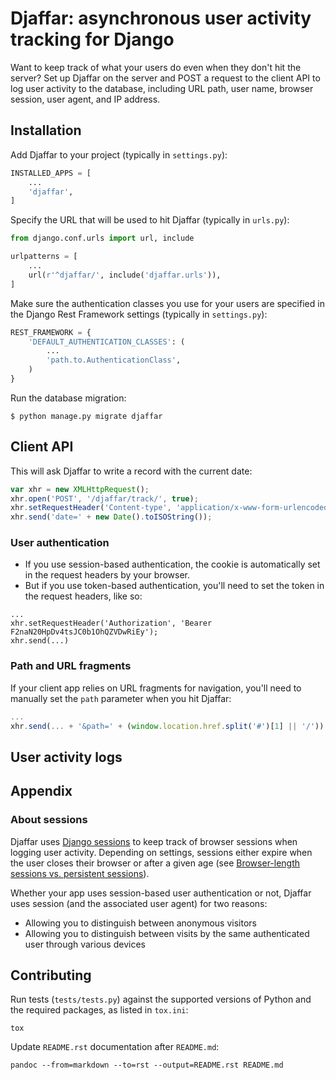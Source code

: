 # Djaffar: asynchronous user activity tracking for Django
Want to keep track of what your users do even when they don't hit the server? Set up Djaffar on the server and POST a request to the client API to log user activity to the database, including URL path, user name, browser session, user agent, and IP address.

## Installation

Add Djaffar to your project (typically in `settings.py`):
```python
INSTALLED_APPS = [
    ...
    'djaffar',
]
```

Specify the URL that will be used to hit Djaffar (typically in `urls.py`):
```python
from django.conf.urls import url, include

urlpatterns = [
    ...
    url(r'^djaffar/', include('djaffar.urls')),
]
```

Make sure the authentication classes you use for your users are specified in the Django Rest Framework settings (typically in `settings.py`):
```python
REST_FRAMEWORK = {
    'DEFAULT_AUTHENTICATION_CLASSES': (
        ...
        'path.to.AuthenticationClass',
    )
}
```

Run the database migration:
```
$ python manage.py migrate djaffar
```

## Client API

This will ask Djaffar to write a record with the current date:
```javascript
var xhr = new XMLHttpRequest();
xhr.open('POST', '/djaffar/track/', true);
xhr.setRequestHeader('Content-type', 'application/x-www-form-urlencoded');
xhr.send('date=' + new Date().toISOString());
```

### User authentication

- If you use session-based authentication, the cookie is automatically set in the request headers by your browser.
- But if you use token-based authentication, you'll need to set the token in the request headers, like so:
```
...
xhr.setRequestHeader('Authorization', 'Bearer F2naN20HpDv4tsJC0b1OhQZVDwRiEy');
xhr.send(...)
```

### Path and URL fragments
If your client app relies on URL fragments for navigation, you'll need to manually set the `path` parameter when you hit Djaffar:
```javascript
...
xhr.send(... + '&path=' + (window.location.href.split('#')[1] || '/'))
```

## User activity logs

## Appendix

### About sessions
Djaffar uses [Django sessions](https://docs.djangoproject.com/en/1.10/topics/http/sessions/) to keep track of browser sessions when logging user activity. Depending on settings, sessions either expire when the user closes their browser or after a given age (see [Browser-length sessions vs. persistent sessions](https://docs.djangoproject.com/en/1.10/topics/http/sessions/#browser-length-vs-persistent-sessions)).

Whether your app uses session-based user authentication or not, Djaffar uses session (and the associated user agent) for two reasons:

- Allowing you to distinguish between anonymous visitors
- Allowing you to distinguish between visits by the same authenticated user through various devices

## Contributing

Run tests (`tests/tests.py`) against the supported versions of Python and the required packages, as listed in `tox.ini`:
```
tox
```

Update `README.rst` documentation after `README.md`:
```
pandoc --from=markdown --to=rst --output=README.rst README.md
```